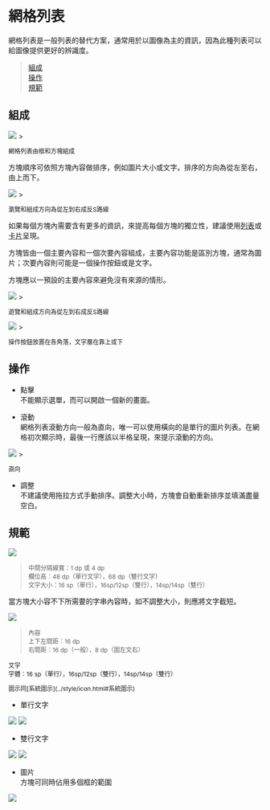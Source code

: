 # 網格列表

網格列表是一般列表的替代方案，通常用於以圖像為主的資訊，因為此種列表可以給圖像提供更好的辨識度。

> [組成](#組成)  
> [操作](#操作)  
> [規範](#規範)  

## 組成
<img src="http://material-design.storage.googleapis.com/publish/material_v_4/material_ext_publish/0Bx4BSt6jniD7VGhsOE5idWlJWXM/components_grids_usage3.png" style="max-width:50%"/>
> <p style="font-size: 12px">網格列表由框和方塊組成</p>

方塊順序可依照方塊內容做排序，例如圖片大小或文字。排序的方向為從左至右，由上而下。

<img src="http://material-design.storage.googleapis.com/publish/material_v_4/material_ext_publish/0Bx4BSt6jniD7YTU2ekJPMU80MVU/components_grids_usage1.png" style="max-width:50%"/>
> <p style="font-size: 12px">瀏覽和組成方向為從左到右成反S路線</p>

如果每個方塊內需要含有更多的資訊，來提高每個方塊的獨立性，建議使用[列表](#列表)或[卡片](card.html)呈現。

方塊皆由一個主要內容和一個次要內容組成，主要內容功能是區別方塊，通常為圖片；次要內容則可能是一個操作按鈕或是文字。

方塊應以一預設的主要內容來避免沒有來源的情形。

<img src="http://material-design.storage.googleapis.com/publish/material_v_4/material_ext_publish/0Bx4BSt6jniD7YzdVdmpZT3FRX1E/components_grids_content1.png" style="max-width:50%"/>
> <p style="font-size: 12px">遊覽和組成方向為從左到右成反S路線</p>

<img src="http://material-design.storage.googleapis.com/publish/material_v_4/material_ext_publish/0Bx4BSt6jniD7MHktdTZCcWZQcjA/components_grids_content2.png" style="max-width:50%"/>
> <p style="font-size: 12px">操作按鈕放置在各角落，文字層在靠上或下</p>

## 操作
* 點擊  
不能顯示選單，而可以開啟一個新的畫面。

* 滾動  
網格列表滾動方向一般為直向，唯一可以使用橫向的是單行的圖片列表。在網格初次顯示時，最後一行應該以半格呈現，來提示滾動的方向。

<img src="http://material-design.storage.googleapis.com/publish/material_v_4/material_ext_publish/0Bx4BSt6jniD7ZVpFMDhCbXlXaEk/components_grids_behavior1.png" style="max-width:50%"/>
> <p style="font-size: 12px">直向</p>

* 調整  
不建議使用拖拉方式手動排序。調整大小時，方塊會自動重新排序並填滿盡量空白。

## 規範

![](http://material-design.storage.googleapis.com/publish/material_v_4/material_ext_publish/0B_udO5B8pzrzM3JBazdXUTg2Nmc/components_grids_specs1.png)
> <p style="font-size: 12px">中間分隔線寬：1 dp 或 4 dp<br>欄位高：48 dp（單行文字），68 dp（雙行文字）<br>文字大小：16 sp（單行），16sp/12sp（雙行），14sp/14sp（雙行）</p>

當方塊大小容不下所需要的字串內容時，如不調整大小，則應將文字截短。

![](http://material-design.storage.googleapis.com/publish/material_v_4/material_ext_publish/0B_udO5B8pzrzV1lsNXRSX0ROaTg/components_grids_specs22.png)
> <p style="font-size: 12px">內容<br>上下左間距：16 dp<br>右間距：16 dp（一般），8 dp（圖左文右）<br></p>
<p style="font-size: 12px">文字<br>字體：16 sp（單行），16sp/12sp（雙行），14sp/14sp（雙行）</p>
<p style="font-size: 12px">圖示同[系統圖示](../style/icon.html#系統圖示)

* 單行文字  

<img src="http://material-design.storage.googleapis.com/publish/material_v_4/material_ext_publish/0B6Okdz75tqQsZXRKSnJtRzRYU1E/components_grids_specs7.png" style="max-width:50%"/>

<img src="http://material-design.storage.googleapis.com/publish/material_v_4/material_ext_publish/0B6Okdz75tqQsYjZqOWJGa25LVjQ/components_grids_specs12.png" style="max-width:50%"/>

* 雙行文字  

<img src="http://material-design.storage.googleapis.com/publish/material_v_4/material_ext_publish/0B6Okdz75tqQscU9haHV6LU9SWnM/components_grids_specs15.png" style="max-width:50%"/>

<img src="http://material-design.storage.googleapis.com/publish/material_v_4/material_ext_publish/0B6Okdz75tqQsd0RjRWd1bW9WY0E/components_grids_specs21.png" style="max-width:50%"/>

* 圖片  
方塊可同時佔用多個框的範圍

<img src="http://material-design.storage.googleapis.com/publish/material_v_4/material_ext_publish/0B6Okdz75tqQsYW0xRlY4U3dOMUU/components_grids_specs4.png" style="max-width:50%"/>